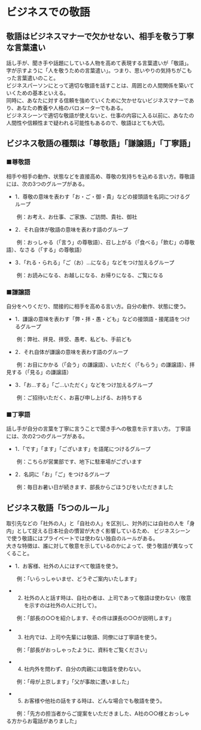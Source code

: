 # ビジネスでの敬語
## 敬語はビジネスマナーで欠かせない、相手を敬う丁寧な言葉遣い
話し手が、聞き手や話題にしている人物を高めて表現する言葉遣いが「敬語」。<br>
字が示すように「人を敬うための言葉遣い」。つまり、思いやりの気持ちがこもった言葉遣いのこと。<br>
ビジネスパーソンにとって適切な敬語を話すことは、周囲との人間関係を築いていくための基本といえる。<br>
同時に、あなたに対する信頼を強めていくために欠かせないビジネスマナーであり、あなたの教養や人格のバロメーターでもある。<br>
ビジネスシーンで適切な敬語が使えないと、仕事の内容に入る以前に、あなたの人間性や信頼性まで疑われる可能性もあるので、敬語はとても大切。

## ビジネス敬語の種類は「尊敬語」「謙譲語」「丁寧語」
### ■尊敬語
相手や相手の動作、状態などを直接高め、尊敬の気持ちを込める言い方。尊敬語には、次の3つのグループがある。<br>

- 1．尊敬の意味を表わす「お・ご・御・貴」などの接頭語を名詞につけるグループ

　　例：お考え、お仕事、ご家族、ご訪問、貴社、御社

- 2．それ自体が敬語の意味を表わす語のグループ

　　例：おっしゃる（「言う」の尊敬語）、召し上がる（「食べる」「飲む」の尊敬語）、なさる（「する」の尊敬語）

- 3．「れる・られる」「ご（お）…になる」などをつけ加えるグループ

　　例：お読みになる、お越しになる、お帰りになる、ご覧になる

### ■謙譲語
自分をへりくだり、間接的に相手を高める言い方。自分の動作、状態に使う。

- 1．謙譲の意味を表わす「弊・拝・愚・ども」などの接頭語・接尾語をつけるグループ

　　例：弊社、拝見、拝受、愚考、私ども、手前ども

- 2．それ自体が謙譲の意味を表わす語のグループ

　　例：お目にかかる（「会う」の謙譲語）、いただく（「もらう」の謙譲語）、拝見する（「見る」の謙譲語）

- 3．「お…する」「ご…いただく」などをつけ加えるグループ

　　例：ご招待いただく、お喜び申し上げる、お持ちする

### ■丁寧語
話し手が自分の言葉を丁寧に言うことで聞き手への敬意を示す言い方。
丁寧語には、次の2つのグループがある。

- 1．「です」「ます」「ございます」を語尾につけるグループ

　　例：こちらが営業部です、地下に駐車場がございます

- 2．名詞に「お」「ご」をつけるグループ

　　例：毎日お暑い日が続きます、部長からごほうびをいただきました
  
## ビジネス敬語「5つのルール」
取引先などの「社外の人」と「自社の人」を区別し、対外的には自社の人を「身内」として捉える日本社会の慣習が大きく影響しているため、
ビジネスシーンで使う敬語にはプライベートでは使わない独自のルールがある。<br>
大きな特徴は、誰に対して敬意を示しているのかによって、使う敬語が異なってくること。

- 1．お客様、社外の人にはすべて敬語を使う。

　　例：「いらっしゃいませ、どうぞご案内いたします」

- 2. 社外の人と話す時は、自社の者は、上司であって敬語は使わない（敬意を示すのは社外の人に対して）。

　　例：「部長の○○を紹介します、その件は課長の○○が説明します」

- 3. 社内では、上司や先輩には敬語、同僚には丁寧語を使う。

　　例：「部長がおっしゃったように、資料をご覧ください」

- 4. 社内外を問わず、自分の肉親には敬語を使わない。

　　例：「母が上京します」「父が事故に遭いました」

- 5. お客様や他社の話をする時は、どんな場合でも敬語を使う。

　　例：「先方の担当者からご提案をいただきました、A社の○○様とおっしゃる方からお電話がありました」


